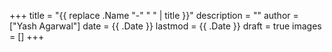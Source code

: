 +++
title = "{{ replace .Name "-" " " | title }}"
description = ""
author = ["Yash Agarwal"]
date = {{ .Date }}
lastmod = {{ .Date }}
draft = true
images = []
+++

